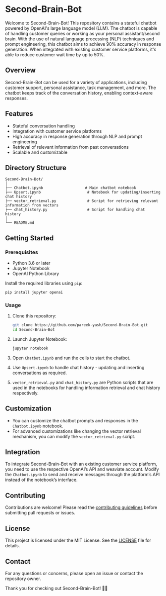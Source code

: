 # Second-Brain-Bot

Welcome to Second-Brain-Bot! This repository contains a stateful chatbot powered by OpenAI's large language model (LLM). The chatbot is capable of handling customer queries or working as your personal assistant/second brain. With the use of natural language processing (NLP) techniques and prompt engineering, this chatbot aims to achieve 90% accuracy in response generation. When integrated with existing customer service platforms, it's able to reduce customer wait time by up to 50%.

## Overview

Second-Brain-Bot can be used for a variety of applications, including customer support, personal assistance, task management, and more. The chatbot keeps track of the conversation history, enabling context-aware responses.

## Features

- Stateful conversation handling
- Integration with customer service platforms
- High accuracy in response generation through NLP and prompt engineering
- Retrieval of relevant information from past conversations
- Scalable and customizable

## Directory Structure

```
Second-Brain-Bot/
│
├── Chatbot.ipynb                   # Main chatbot notebook
├── Upsert.ipynb                     # Notebook for updating/inserting chat history
├── vector_retrieval.py              # Script for retrieving relevant information from vectors
├── chat_history.py                  # Script for handling chat history
│
└── README.md
```

## Getting Started

### Prerequisites

- Python 3.6 or later
- Jupyter Notebook
- OpenAI Python Library

Install the required libraries using `pip`:

```sh
pip install jupyter openai
```

### Usage

1. Clone this repository:

    ```sh
    git clone https://github.com/pareek-yash/Second-Brain-Bot.git
    cd Second-Brain-Bot
    ```

2. Launch Jupyter Notebook:

    ```sh
    jupyter notebook
    ```

3. Open `Chatbot.ipynb` and run the cells to start the chatbot.

4. Use `Upsert.ipynb` to handle chat history - updating and inserting conversations as required.

5. `vector_retrieval.py` and `chat_history.py` are Python scripts that are used in the notebooks for handling information retrieval and chat history respectively.

## Customization

- You can customize the chatbot prompts and responses in the `Chatbot.ipynb` notebook.
- For advanced customizations like changing the vector retrieval mechanism, you can modify the `vector_retrieval.py` script.

## Integration

To integrate Second-Brain-Bot with an existing customer service platform, you need to use the respective OpenAI’s API and weaviate account. Modify the `Chatbot.ipynb` to send and receive messages through the platform’s API instead of the notebook’s interface.

## Contributing

Contributions are welcome! Please read the [contributing guidelines](CONTRIBUTING.md) before submitting pull requests or issues.

## License

This project is licensed under the MIT License. See the [LICENSE](LICENSE) file for details.

## Contact

For any questions or concerns, please open an issue or contact the repository owner.

Thank you for checking out Second-Brain-Bot! 🤖🧠
